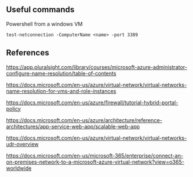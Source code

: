 

## Useful commands

Powershell from a windows VM

````
test-netconnection -ComputerName <name> -port 3389
````

## References

https://app.pluralsight.com/library/courses/microsoft-azure-administrator-configure-name-resolution/table-of-contents

https://docs.microsoft.com/en-us/azure/virtual-network/virtual-networks-name-resolution-for-vms-and-role-instances

https://docs.microsoft.com/en-us/azure/firewall/tutorial-hybrid-portal-policy

https://docs.microsoft.com/en-us/azure/architecture/reference-architectures/app-service-web-app/scalable-web-app

https://docs.microsoft.com/en-us/azure/virtual-network/virtual-networks-udr-overview

https://docs.microsoft.com/en-us/microsoft-365/enterprise/connect-an-on-premises-network-to-a-microsoft-azure-virtual-network?view=o365-worldwide
